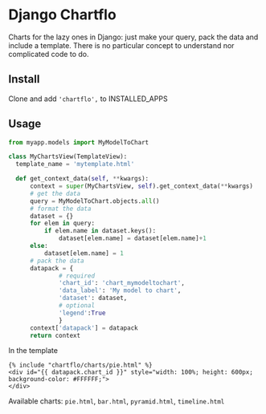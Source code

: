 Django Chartflo
===============

Charts for the lazy ones in Django: just make your query, pack the data and include a template. There is no
particular concept to understand nor complicated code to do.

Install
--------------

Clone and add `'chartflo',` to INSTALLED_APPS

Usage
--------------

  ```python
from myapp.models import MyModelToChart

class MyChartsView(TemplateView):
    template_name = 'mytemplate.html'

    def get_context_data(self, **kwargs):
        context = super(MyChartsView, self).get_context_data(**kwargs)
        # get the data
        query = MyModelToChart.objects.all()
        # format the data
        dataset = {}
        for elem in query:
        	if elem.name in dataset.keys():
        		dataset[elem.name] = dataset[elem.name]+1
        else:
        	dataset[elem.name] = 1
        # pack the data
        datapack = {
        		# required
        		'chart_id': 'chart_mymodeltochart',
        		'data_label': 'My model to chart', 
        		'dataset': dataset, 
        		# optional
        		'legend':True
        		}
        context['datapack'] = datapack
        return context
  ```
In the template

   ```django
{% include "chartflo/charts/pie.html" %}
<div id="{{ datapack.chart_id }}" style="width: 100%; height: 600px; background-color: #FFFFFF;">
</div>
   ```
Available charts: `pie.html`, `bar.html`, `pyramid.html`, `timeline.html`

